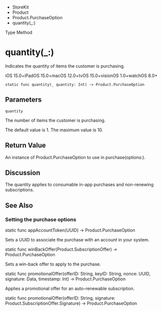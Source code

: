 

- StoreKit
- Product
- Product.PurchaseOption
-  quantity(\_:) 

Type Method

# quantity(\_:)

Indicates the quantity of items the customer is purchasing.

iOS 15.0+iPadOS 15.0+macOS 12.0+tvOS 15.0+visionOS 1.0+watchOS 8.0+

``` source
static func quantity(_ quantity: Int) -> Product.PurchaseOption
```

## Parameters 

`quantity`  

The number of items the customer is purchasing.

The default value is 1. The maximum value is 10.

## Return Value

An instance of Product.PurchaseOption to use in purchase(options:).

## Discussion

The quantity applies to consumable in-app purchases and non-renewing subscriptions.

## See Also

### Setting the purchase options

static func appAccountToken(UUID) -> Product.PurchaseOption

Sets a UUID to associate the purchase with an account in your system.

static func winBackOffer(Product.SubscriptionOffer) -> Product.PurchaseOption

Sets a win-back offer to apply to the purchase.

static func promotionalOffer(offerID: String, keyID: String, nonce: UUID, signature: Data, timestamp: Int) -> Product.PurchaseOption

Applies a promotional offer for an auto-renewable subscription.

static func promotionalOffer(offerID: String, signature: Product.SubscriptionOffer.Signature) -> Product.PurchaseOption

